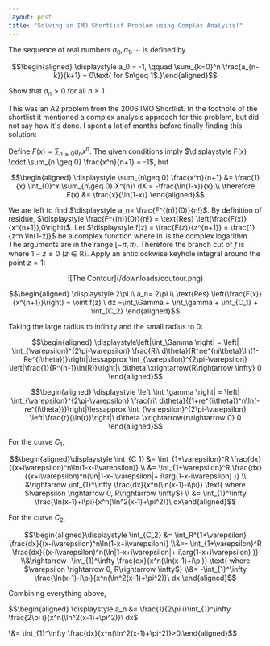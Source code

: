 ```yaml
---
layout: post
title: "Solving an IMO Shortlist Problem using Complex Analysis!"
---
```


The sequence of real numbers $a_0, a_1,\cdots$ is defined by

$$\begin{aligned} \displaystyle a_0 = -1, \qquad \sum_{k=0}^n \frac{a_{n-k}}{k+1} = 0\text{ for $n\geq 1$.}\end{aligned}$$

Show that $a_n>0$ for all $n\geq 1$.

This was an A2 problem from the 2006 IMO Shortlist. In the footnote of the shortlist it mentioned a complex analysis approach for this problem, but did not say how it's done. I spent a lot of months before finally finding this solution:

Define $\displaystyle F(x) = \sum_{n\geq 0} a_nx^n$. The given conditions imply $\displaystyle F(x) \cdot \sum_{n \geq 0} \frac{x^n}{n+1} = -1$, but

$$\begin{aligned} \displaystyle \sum_{n\geq 0} \frac{x^n}{n+1} &= \frac{1}{x} \int_{0}^x \sum_{n\geq 0} X^{n}\ dX = -\frac{\ln(1-x)}{x},\\
\therefore F(x) &= \frac{x}{\ln(1-x)}.\end{aligned}$$

We are left to find $\displaystyle a_n= \frac{F^{(n)}(0)}{n!}$. By definition of residue, $\displaystyle \frac{F^{(n)}(0)}{n!} = \text{Res} \left(\frac{F(x)}{x^{n+1}},0\right)$.
Let $\displaystyle f(z) = \frac{F(z)}{z^{n+1}} = \frac{1}{z^n \ln(1-z)}$ be a complex function where $\ln$ is the complex logarithm. The arguments are in the range $[-\pi,\pi)$. Therefore the branch cut of $f$ is where $1-z \leq 0 \ (z\in \mathbb{R})$. Apply an anticlockwise keyhole integral around the point $z=1$:

<p align=center> ![The Contour](/downloads/coutour.png) </p>

$$\begin{aligned} \displaystyle 2\pi i\ a_n= 2\pi i\ \text{Res} \left(\frac{F(x)}{x^{n+1}}\right) = \oint f(z) \ dz =\int_\Gamma + \int_\gamma + \int_{C_1} + \int_{C_2} \end{aligned}$$

Taking the large radius to infinity and the small radius to 0:

$$\begin{aligned} \displaystyle\left|\int_\Gamma \right| = \left| \int_{\varepsilon}^{2\pi-\varepsilon} \frac{Ri\ d\theta}{R^ne^{ni\theta}\ln(1-Re^{i\theta})}\right|\lessapprox \int_{\varepsilon}^{2\pi-\varepsilon} \left|\frac{1}{R^{n-1}\ln(R)}\right|\ d\theta \xrightarrow{R\rightarrow \infty} 0 \end{aligned}$$

$$\begin{aligned} \displaystyle \left|\int_\gamma \right| = \left| \int_{\varepsilon}^{2\pi-\varepsilon} \frac{ri\ d\theta}{(1+re^{i\theta})^n\ln(-re^{i\theta})}\right|\lessapprox \int_{\varepsilon}^{2\pi-\varepsilon} \left|\frac{r}{\ln(r)}\right|\ d\theta \xrightarrow{r\rightarrow 0} 0 \end{aligned}$$

For the curve $C_1$,

$$\begin{aligned}\displaystyle \int_{C_1} &= \int_{1+\varepsilon}^R \frac{dx}{(x+i\varepsilon)^n\ln(1-x-i\varepsilon)}
\\ &= \int_{1+\varepsilon}^R \frac{dx}{(x+i\varepsilon)^n(\ln|1-x-i\varepsilon|+ i\arg(1-x-i\varepsilon) )}
\\ &\rightarrow \int_{1}^\infty \frac{dx}{x^n(\ln(x-1)-i\pi)} \text{ where $\varepsilon \rightarrow 0, R\rightarrow \infty$}
\\ &= \int_{1}^\infty \frac{\ln(x-1)+i\pi}{x^n(\ln^2(x-1)+\pi^2)}\ dx\end{aligned}$$

For the curve $C_2$,

$$\begin{aligned}\displaystyle \int_{C_2} &= \int_R^{1+\varepsilon} \frac{dx}{(x-i\varepsilon)^n\ln(1-x+i\varepsilon)}
\\&=- \int_{1+\varepsilon}^R \frac{dx}{(x-i\varepsilon)^n(\ln|1-x+i\varepsilon|+ i\arg(1-x+i\varepsilon) )}
\\&\rightarrow -\int_{1}^\infty \frac{dx}{x^n(\ln(x-1)+i\pi)} \text{ where $\varepsilon \rightarrow 0, R\rightarrow \infty$}
\\&= -\int_{1}^\infty \frac{\ln(x-1)-i\pi}{x^n(\ln^2(x-1)+\pi^2)}\ dx \end{aligned}$$

Combining everything above,

$$\begin{aligned} \displaystyle a_n &= \frac{1}{2\pi i}\int_{1}^\infty \frac{2\pi i}{x^n(\ln^2(x-1)+\pi^2)}\ dx$ </p>
\\&= \int_{1}^\infty \frac{dx}{x^n(\ln^2(x-1)+\pi^2)}>0.\end{aligned}$$
